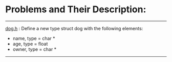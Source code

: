 # Problems and Their Description:
_________________________________
[dog.h](dog.h) : Define a new type struct dog with the following elements:

- name, type = char *
- age, type = float
- owner, type = char *
_________________________________
